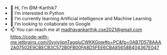 - 👋 Hi, I’m @M-Karthik7
- 👀 I’m interested in Python
- 🌱 I’m currently learning Artificial intelligence and Machine Learning
- 💞️ I’m looking to collaborate on Google
- 📫 You can reach me at madhavankarthik.cse2021@gmail.com
https://code-with-me.jetbrains.com/0vyiyjipnTagqluCWKKGpw#p=PC&fp=0AB7D578AAA2A07502E9CBECB3C572B0FB00FA8D5FEE6CBA85658B404367E047

